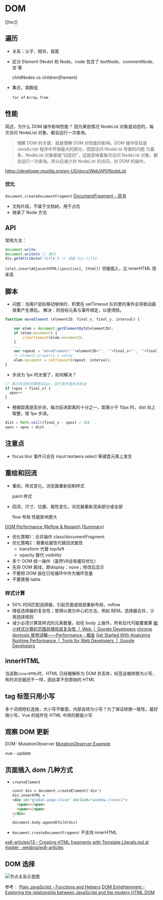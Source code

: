 # DOM
[[toc]]

## 遍历
- 关系：父子、相邻，首尾
- 区分 Element (Node) 和 Node，node 包含了 textNode、commentNode、空 等

    childNodes vs children(Element)

- 集合，类数组

  `for of` `Array.from`

## 性能

简述，为什么 DOM 操作影响性能？
因为某些情况 NodeList 对象是动态的，每次访问 NodeList 对象，都会运行一次查询。

> 理解 DOM 的关键，就是理解 DOM 对性能的影响。DOM 操作往往是 JavaScript 程序中开销最大的部分，而因访问 NodeList 导致的问题
> 为最多。NodeList 对象都是“动态的”，这就意味着每次访问 NodeList 对象，都会运行一次查询。所以应减少对 NodeList 的访问，对 DOM 的操作。

https://developer.mozilla.org/en-US/docs/Web/API/NodeList

### 优化

`document.createDocumentFragment` [DocumentFragment - 简书](https://www.jianshu.com/p/7628670a94e6)

- 文档片段，不属于文档树，用于占位
- 继承了 Node 方法

## API

常用方法：

```js
document.write
document.writeln // 换行
div.getAttribute('title') // 或者 div.title
```

`[ele].insertAdjacentHTML([position], [html])` 邻接插入，比 innerHTML 效率高

## 脚本

- 问题：当用户鼠标移动够快时，积累在 setTimeout 队列里的事件会导致动画效果产生滞后。
  解决：将目标元素与事件绑定，以便清除。

```js
function moveElement (elementID, final_x, final_y, interval) {
    ...
    var elem = document.getElementById(elementID);
    if (elem.movement) {
        clearTimeout(elem.movement);
    }
    ...
    var repeat = "moveElement('"+elementID+"', '"+final_x+"', '"+final_y+"', '"+interval+"')";
    // element.property = value
    elem.movement = setTimeout(repeat, interval);
}
```

- 步进为 1px 时太慢了，如何解决？

```js
// 每次向目标位置移动1px，执行条件是尚未到达
if (xpos < final_x) {
  xpos++
}
```

- 根据距离提高步进，每次前进距离的十分之一，距离小于 10px 时，dist 向上取整，按 1px 步进。

```js
dist = Math.ceil((final_x - xpos) / 10)
xpos = xpos + dist
```

## 注意点

- focus blur 事件只会在 input textaera select 等键盘元素上发生

## 重绘和回流

- 重绘，样式变化，浏览器重新绘制样式

  paint 样式

- 回流，尺寸、位置、属性变化，浏览器重新渲染部分或全部

  flow 布局 性能影响更大

[DOM Performance (Reflow & Repaint) (Summary)](https://gist.github.com/faressoft/36cdd64faae21ed22948b458e6bf04d5)

- 优化策略1：合并操作 class/documentFragment
- 优化策略2：用重绘属性代替回流属性
  - transform 代替 top/left
  - opacity 替代 visibility
- 多个 DOM 统一操作（虽然V8会有缓存优化）
- 先将 DOM 离线，即display：none；修改后显示
- 不要把 DOM 放在已给循环中作为循环变量
- 不要使用 table

### 样式计算

- 50% 时间匹配选择器，引起页面或局部重新布局，reflow
- 降低选择器的复杂性；使用以类为中心的方法，例如 BEM。选择器合并，少用选择规则
- 减少必须计算其样式的元素数量，如在 body 上操作，所有后代可能要重算
  [缩小样式计算的范围并降低其复杂性  |  Web  |  Google Developers](https://developers.google.com/web/fundamentals/performance/rendering/reduce-the-scope-and-complexity-of-style-calculations)
  [chrome devtools 使用详解——Performance - 掘金](https://juejin.im/post/5c009115f265da612859d8e2)
  [Get Started With Analyzing Runtime Performance  |  Tools for Web Developers  |  Google Developers](https://developers.google.com/web/tools/chrome-devtools/evaluate-performance/)

## innerHTML

当读取`innerHTML`时，HTML 已经被解析为 DOM 并丢弃，标签会被转换为小写，有的浏览器还不一样，因此拿不到原始的 HTML

## tag 标签只用小写

多个词用短杠连接，大小写不敏感，内部会转为小写？为了保证转换一致性，最好用小写。Vue 的组件在 HTML 中用的都是小写

## 观察 DOM 更新

DOM- MutationObserver
[MutationObserver Example](https://codepen.io/dayvidwhy/pen/egdZyY?editors=1011)

vue - update

## 页面插入 dom 几种方式

- `createElement`
  ```html
  const div = document.createElement('div') 
  div.innerHTML = `
  <div id="global-page-close" onclick="window.close()">
    <span></span>
    <span></span>
  </div>
  ` 
  document.body.appendChild(div)
  ```
- `document.createDocumentFragment` 不支持 innerHTML

[es6-articles/13 - Creating HTML fragments with Template Literals.md at master · wesbos/es6-articles](https://github.com/wesbos/es6-articles/blob/master/13%2520-%2520Creating%2520HTML%2520fragments%2520with%2520Template%2520Literals.md)

## DOM 选择

![节点关系示意图](http://eloquentjavascript.net/img/html-links.svg)

参考：
[Plain JavaScript - Functions and Helpers](https://plainjs.com/javascript/)
[DOM Enlightenment - Exploring the relationship between JavaScript and the modern HTML DOM](http://domenlightenment.com/)
